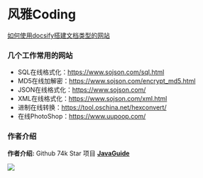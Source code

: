 # 风雅Coding

[如何使用docsify搭建文档类型的网站](./docs/how-to-use-docsify.md)

### 几个工作常用的网站

- SQL在线格式化：https://www.sojson.com/sql.html
- MD5在线加解密：https://www.sojson.com/encrypt_md5.html
- JSON在线格式化：https://www.sojson.com/
- XML在线格式化：https://www.sojson.com/xml.html
- 进制在线转换：https://tool.oschina.net/hexconvert/
- 在线PhotoShop：https://www.uupoop.com/

### 作者介绍

**作者介绍:**  Github 74k Star 项目  **[JavaGuide](https://github.com/xsyubin/docsify)**

![](https://imgkr.cn-bj.ufileos.com/66f3a716-b3cc-469b-9b61-8be00244305c.png)
